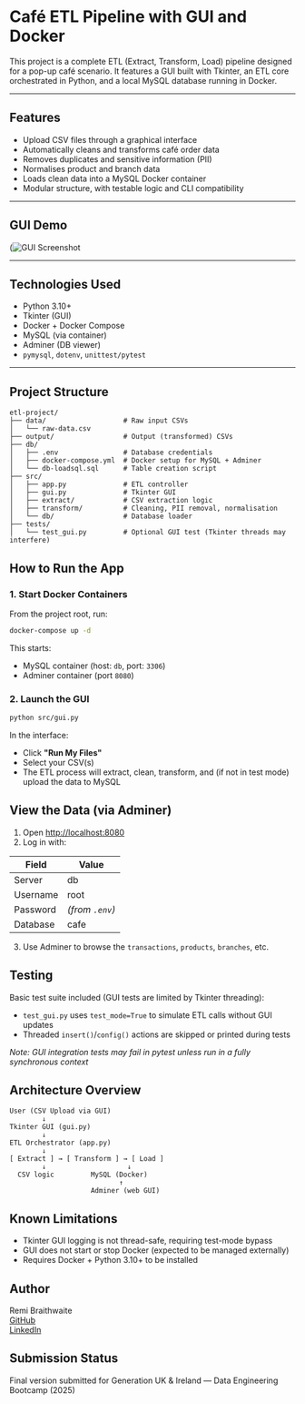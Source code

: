 # Café ETL Pipeline with GUI and Docker

This project is a complete ETL (Extract, Transform, Load) pipeline designed for a pop-up café scenario. It features a GUI built with Tkinter, an ETL core orchestrated in Python, and a local MySQL database running in Docker.

---

## Features

- Upload CSV files through a graphical interface
- Automatically cleans and transforms café order data
- Removes duplicates and sensitive information (PII)
- Normalises product and branch data
- Loads clean data into a MySQL Docker container
- Modular structure, with testable logic and CLI compatibility

---

## GUI Demo

(![GUI Screenshot](https://github.com/user-attachments/assets/7ddcb55e-719f-42dc-bd4f-5e1bd96495dc)

---

## Technologies Used

- Python 3.10+
- Tkinter (GUI)
- Docker + Docker Compose
- MySQL (via container)
- Adminer (DB viewer)
- `pymysql`, `dotenv`, `unittest/pytest`

---

## Project Structure
```
etl-project/
├── data/                   # Raw input CSVs
│   └── raw-data.csv
├── output/                 # Output (transformed) CSVs
├── db/
│   ├── .env                # Database credentials
│   ├── docker-compose.yml  # Docker setup for MySQL + Adminer
│   └── db-loadsql.sql      # Table creation script
├── src/
│   ├── app.py              # ETL controller
│   ├── gui.py              # Tkinter GUI
│   ├── extract/            # CSV extraction logic
│   ├── transform/          # Cleaning, PII removal, normalisation
│   └── db/                 # Database loader
├── tests/
│   └── test_gui.py         # Optional GUI test (Tkinter threads may interfere)
```

## How to Run the App

### 1. Start Docker Containers

From the project root, run:

```bash
docker-compose up -d
```

This starts:

- MySQL container (host: `db`, port: `3306`)
- Adminer container (port `8080`)

### 2. Launch the GUI

```bash
python src/gui.py
```

In the interface:
- Click **"Run My Files"**
- Select your CSV(s)
- The ETL process will extract, clean, transform, and (if not in test mode) upload the data to MySQL

## View the Data (via Adminer)

1. Open [http://localhost:8080](http://localhost:8080)
2. Log in with:

| Field     | Value                         |
|-----------|-------------------------------|
| Server    | db                            |
| Username  | root                          |
| Password  | *(from `.env`)*               |
| Database  | cafe |

3. Use Adminer to browse the `transactions`, `products`, `branches`, etc.

## Testing

Basic test suite included (GUI tests are limited by Tkinter threading):

- `test_gui.py` uses `test_mode=True` to simulate ETL calls without GUI updates
- Threaded `insert()`/`config()` actions are skipped or printed during tests

_Note: GUI integration tests may fail in pytest unless run in a fully synchronous context_

## Architecture Overview

```
User (CSV Upload via GUI)
        ↓
Tkinter GUI (gui.py)
        ↓
ETL Orchestrator (app.py)
        ↓
[ Extract ] → [ Transform ] → [ Load ]
        ↓                    ↓
  CSV logic         MySQL (Docker)
                           ↑
                    Adminer (web GUI)
```

## Known Limitations

- Tkinter GUI logging is not thread-safe, requiring test-mode bypass
- GUI does not start or stop Docker (expected to be managed externally)
- Requires Docker + Python 3.10+ to be installed

## Author

Remi Braithwaite  
[GitHub](https://github.com/remimarcelle)  
[LinkedIn](https://linkedin.com/in/remibraithwaite)

## Submission Status

Final version submitted for Generation UK & Ireland — Data Engineering Bootcamp (2025)
